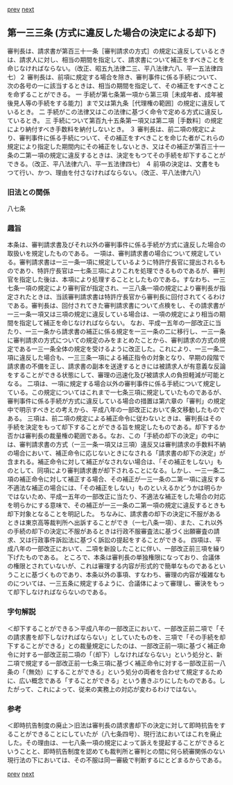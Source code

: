 [prev](/specific/markdowns/特許法/192_Mp-Ch_6-At_132.md)
[next](/specific/markdowns/特許法/194_Mp-Ch_6-At_133_2.md)
## 第一三三条 (方式に違反した場合の決定による却下)
審判長は、請求書が第百三十一条［審判請求の方式］の規定に違反しているときは、請求人に対し、相当の期間を指定して、請求書について補正をすべきことを命じなければならない。（改正、昭五九法律二三、平八法律六八、平一五法律四七）２ 審判長は、前項に規定する場合を除き、審判事件に係る手続について、次の各号の一に該当するときは、相当の期間を指定して、その補正をすべきことを命ずることができる。
一 手続が第七条第一項から第三項［未成年者、成年被後見人等の手続をする能力］まで又は第九条［代理権の範囲］の規定に違反しているとき。
二 手続がこの法律又はこの法律に基づく命令で定める方式に違反しているとき。
三 手続について第百九十五条第一項又は第二項［手数料］の規定により納付すべき手数料を納付しないとき。
３ 審判長は、前二項の規定により、審判事件に係る手続について、その補正をすべきことを命じた者がこれらの規定により指定した期間内にその補正をしないとき、又はその補正が第百三十一条の二第一項の規定に違反するときは、決定をもつてその手続を却下することができる。（改正、平八法律六八、平一五法律四七）
４ 前項の決定は、文書をもつて行い、かつ、理由を付さなければならない。（改正、平八法律六八）

### 旧法との関係
八七条

### 趣旨
本条は、審判請求書及びそれ以外の審判事件に係る手続が方式に違反した場合の取扱いを規定したものである。
一項は、審判請求書の場合について規定している。審判請求書は一三一条一項に規定しているように特許庁長官に提出されるものであり、特許庁長官は一七条三項によりこれを処理できるものであるが、審判官を指定した後は、本項により処理することとしたものである。すなわち、一三七条一項の規定により審判官が指定され、一三八条一項の規定により審判長が指定されたときは、当該審判請求書は特許庁長官から審判長に回付されてくるわけである。審判長は、回付されてきた審判請求書について点検をし、その請求書が一三一条一項又は三項の規定に違反している場合は、一項の規定により相当の期間を指定して補正を命じなければならない。
なお、平成一五年の一部改正に当たり、一三一条から請求書の補正に係る規定を一三一条の二に移行し、一三一条に審判請求の方式についての規定のみをまとめたことから、審判請求の方式の規定である一三一条全体の規定を受けるように改正した。これにより、一三一条二項に違反した場合も、一三三条一項による補正指令の対象となり、早期の段階で請求書の不備を正し、請求書の副本を送達するときには被請求人が有意義な反論をすることができる状態にして、審理の迅速化及び被請求人の負担軽減が可能となる。
二項は、一項に規定する場合以外の審判事件に係る手続について規定している。この規定についてはこれまで一七条三項に規定していたものであるが、審判事件に係る手続が方式に違反している場合の措置は第六章の「審判」の規定中で明示すべきとの考えから、平成八年の一部改正において条文移動したものである。
三項は、前二項の規定による補正命令に従わないときは、審判長はその手続を決定をもって却下することができる旨を規定したものである。却下するか否かは審判長の裁量権の範囲である。なお、この「手続の却下の決定」の中には、審判請求書の方式（一三一条一項又は三項）違反又は審判請求の手数料不納の場合において、補正命令に応じないときになされる「請求書の却下の決定」が含まれる。補正命令に対して補正がなされない場合は、「その補正をしない」ものとして、同項により審判請求書が却下されることになる。しかし、一三一条二項の補正命令に対して補正する場合、その補正が一三一条の二第一項に違反する不適法な補正の場合には、「その補正をしない」ものといえるかどうかは明らかではないため、平成一五年の一部改正に当たり、不適法な補正をした場合の対応を明らかにする意味で、その補正が一三一条の二第一項の規定に違反するときも却下対象となることを明記した。
ちなみに、請求書の却下の決定に不服があるときは東京高等裁判所へ出訴することができ（一七八条一項）、また、これ以外の手続の却下の決定に不服があるときは行政不服審査法に基づく出願審査の請求、又は行政事件訴訟法に基づく訴訟の提起をすることができる。
四項は、平成八年の一部改正において、二項を新設したことに伴い、一部改正前三項を繰り下げたものである。
ところで、本条は審判長の単独権限になっており、合議体の権限とされていないが、これは審理する内容が形式的で簡単なものであるということに基づくものであり、本条以外の事項、すなわち、審理の内容が複雑なものについては、一三五条に規定するように、合議体によって審理し、審決をもって却下しなければならないのである。

### 字句解説
＜却下することができる＞平成八年の一部改正において、一部改正前二項で「その請求書を却下しなければならない」としていたものを、三項で「その手続を却下することができる」との裁量規定にしたのは、一部改正前一項に基づく補正命令に対する一部改正前二項の「（却下）しなければならない」という処分と、新二項で規定する一部改正前一七条三項に基づく補正命令に対する一部改正前一八条の「（無効）にすることができる」という処分の両者を合わせて規定するために、広い概念である「することができる」という書きぶりにしたものである。したがって、これによって、従来の実務上の対応が変わるわけではない。

### 参考
＜即時抗告制度の廃止＞旧法は審判長の請求書却下の決定に対して即時抗告をすることができることにしていたが（八七条四号）、現行法においてはこれを廃止した。その理由は、一七八条一項の規定によって訴えを提起することができるということと、即時抗告制度を認めても裁判所と審判との間に何ら続審関係のない現行法の下においては、その不服は同一審級で判断するにとどまるからである。

[prev](/specific/markdowns/特許法/192_Mp-Ch_6-At_132.md)
[next](/specific/markdowns/特許法/194_Mp-Ch_6-At_133_2.md)